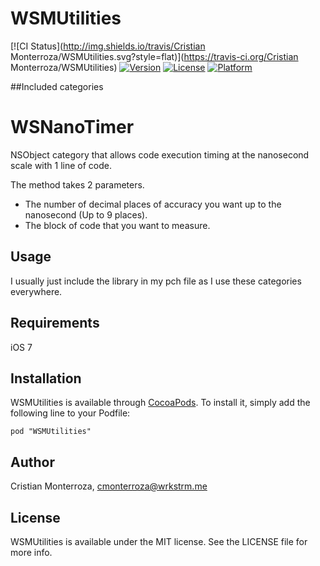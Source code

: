 # WSMUtilities

[![CI Status](http://img.shields.io/travis/Cristian Monterroza/WSMUtilities.svg?style=flat)](https://travis-ci.org/Cristian Monterroza/WSMUtilities)
[![Version](https://img.shields.io/cocoapods/v/WSMUtilities.svg?style=flat)](http://cocoadocs.org/docsets/WSMUtilities)
[![License](https://img.shields.io/cocoapods/l/WSMUtilities.svg?style=flat)](http://cocoadocs.org/docsets/WSMUtilities)
[![Platform](https://img.shields.io/cocoapods/p/WSMUtilities.svg?style=flat)](http://cocoadocs.org/docsets/WSMUtilities)

##Included categories

WSNanoTimer
===========

NSObject category that allows code execution timing at the nanosecond scale with 1 line of code.

The method takes 2 parameters. 

- The number of decimal places of accuracy you want up to the nanosecond (Up to 9 places).
- The block of code that you want to measure.

## Usage

I usually just include the library in my pch file as I use these categories everywhere.

## Requirements

iOS 7

## Installation

WSMUtilities is available through [CocoaPods](http://cocoapods.org). To install
it, simply add the following line to your Podfile:

    pod "WSMUtilities"

## Author

Cristian Monterroza, cmonterroza@wrkstrm.me

## License

WSMUtilities is available under the MIT license. See the LICENSE file for more info.


